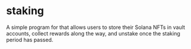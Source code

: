 # staking

A simple program for that allows users to store their Solana NFTs in vault accounts, collect rewards along the way, and unstake once the staking period has passed.
